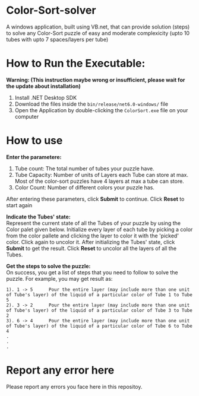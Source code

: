 # Color-Sort-solver
A windows application, built using VB.net, that can provide solution (steps) to solve any Color-Sort puzzle of easy and moderate complexicity (upto 10 tubes with upto 7 spaces/layers per tube)

# How to Run the Executable:
**Warning: (This instruction maybe wrong or insufficient, please wait for the update about installation)**
1. Install .NET Desktop SDK
2. Download the files inside the `bin/release/net6.0-windows/` file
3. Open the Application by double-clicking the `ColorSort.exe` file on your computer

# How to use
**Enter the parametere:**  
1. Tube count: The total number of tubes your puzzle have.
2. Tube Capacity: Number of units of Layers each Tube can store at max. Most of the color-sort puzzles have 4 layers at max a tube can store.
3. Color Count: Number of different colors your puzzle has.

After entering these parameters, click **Submit** to continue. Click **Reset** to start again

**Indicate the Tubes' state:**  
Represent the current state of all the Tubes of your puzzle by using the Color palet given below. Initialize every layer of each tube by picking a color from the color pallete and clicking the layer to color it with the 'picked' color. Click again to uncolor it.
After initializing the Tubes' state, click **Submit** to get the result. Click **Reset** to uncolor all the layers of all the Tubes.

**Get the steps to solve the puzzle:**  
On success, you get a list of steps that you need to follow to solve the puzzle.
For example, you may get result as:
```
1). 1 -> 5      Pour the entire layer (may include more than one unit of Tube's layer) of the liquid of a particular color of Tube 1 to Tube 5
2). 3 -> 2      Pour the entire layer (may include more than one unit of Tube's layer) of the liquid of a particular color of Tube 3 to Tube 2
3). 6 -> 4      Pour the entire layer (may include more than one unit of Tube's layer) of the liquid of a particular color of Tube 6 to Tube 4
.
.
.
```

# Report any error here
Please report any errors you face here in this repositoy. 
